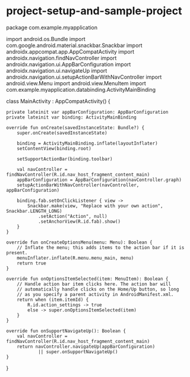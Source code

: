 # project-setup-and-sample-project
package com.example.myapplication

import android.os.Bundle
import com.google.android.material.snackbar.Snackbar
import androidx.appcompat.app.AppCompatActivity
import androidx.navigation.findNavController
import androidx.navigation.ui.AppBarConfiguration
import androidx.navigation.ui.navigateUp
import androidx.navigation.ui.setupActionBarWithNavController
import android.view.Menu
import android.view.MenuItem
import com.example.myapplication.databinding.ActivityMainBinding

class MainActivity : AppCompatActivity() {

    private lateinit var appBarConfiguration: AppBarConfiguration
    private lateinit var binding: ActivityMainBinding

    override fun onCreate(savedInstanceState: Bundle?) {
        super.onCreate(savedInstanceState)

        binding = ActivityMainBinding.inflate(layoutInflater)
        setContentView(binding.root)

        setSupportActionBar(binding.toolbar)

        val navController = findNavController(R.id.nav_host_fragment_content_main)
        appBarConfiguration = AppBarConfiguration(navController.graph)
        setupActionBarWithNavController(navController, appBarConfiguration)

        binding.fab.setOnClickListener { view ->
            Snackbar.make(view, "Replace with your own action", Snackbar.LENGTH_LONG)
                .setAction("Action", null)
                .setAnchorView(R.id.fab).show()
        }
    }

    override fun onCreateOptionsMenu(menu: Menu): Boolean {
        // Inflate the menu; this adds items to the action bar if it is present.
        menuInflater.inflate(R.menu.menu_main, menu)
        return true
    }

    override fun onOptionsItemSelected(item: MenuItem): Boolean {
        // Handle action bar item clicks here. The action bar will
        // automatically handle clicks on the Home/Up button, so long
        // as you specify a parent activity in AndroidManifest.xml.
        return when (item.itemId) {
            R.id.action_settings -> true
            else -> super.onOptionsItemSelected(item)
        }
    }

    override fun onSupportNavigateUp(): Boolean {
        val navController = findNavController(R.id.nav_host_fragment_content_main)
        return navController.navigateUp(appBarConfiguration)
                || super.onSupportNavigateUp()
    }
}
